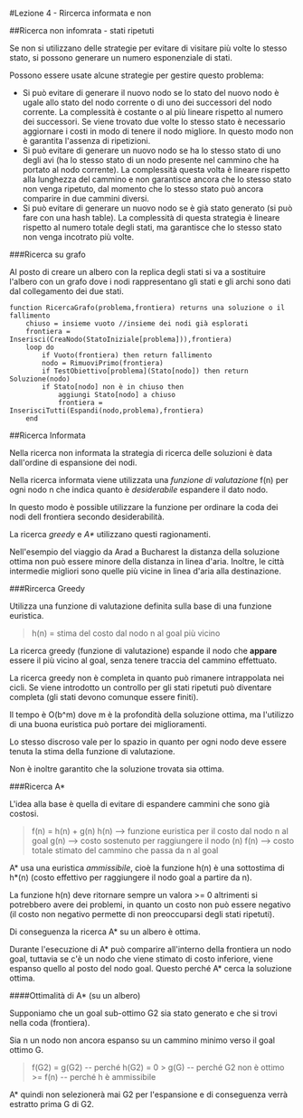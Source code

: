 #Lezione 4 - Rircerca informata e non

##Ricerca non infomrata - stati ripetuti

Se non si utilizzano delle strategie per evitare di visitare più volte lo stesso stato, si possono generare un numero esponenziale di stati.

Possono essere usate alcune strategie per gestire questo problema:

- Si può evitare di generare il nuovo nodo se lo stato del nuovo nodo è ugale allo stato del nodo corrente o di uno dei successori del nodo corrente. La complessità è costante o al più lineare rispetto al numero dei successori. Se viene trovato due volte lo stesso stato è necessario aggiornare i costi in modo di tenere il nodo migliore. In questo modo non è garantita l'assenza di ripetizioni.
- Si può evitare di generare un nuovo nodo se ha lo stesso stato di uno degli avi (ha lo stesso stato di un nodo presente nel cammino che ha portato al nodo corrente). La complessità questa volta è lineare rispetto alla lunghezza del cammino e non garantisce ancora che lo stesso stato non venga ripetuto, dal momento che lo stesso stato può ancora comparire in due cammini diversi.
- Si può evitare di generare un nuovo nodo se è già stato generato (si può fare con una hash table). La complessità di questa strategia è lineare rispetto al numero totale degli stati, ma garantisce che lo stesso stato non venga incotrato più volte.

###Ricerca su grafo

Al posto di creare un albero con la replica degli stati si va a sostituire l'albero con un grafo dove i nodi rappresentano gli stati e gli archi sono dati dal collegamento dei due stati.

```
function RicercaGrafo(problema,frontiera) returns una soluzione o il fallimento
	chiuso = insieme vuoto //insieme dei nodi già esplorati
	frontiera = Inserisci(CreaNodo(StatoIniziale[problema])),frontiera)
	loop do
		if Vuoto(frontiera) then return fallimento
		nodo = RimuoviPrimo(frontiera)
		if TestObiettivo[problema](Stato[nodo]) then return Soluzione(nodo)
		if Stato[nodo] non è in chiuso then
			aggiungi Stato[nodo] a chiuso
			frontiera = InserisciTutti(Espandi(nodo,problema),frontiera)
	end
```

##Ricerca Informata

Nella ricerca non informata la strategia di ricerca delle soluzioni è data dall'ordine di espansione dei nodi.

Nella ricerca informata viene utilizzata una _funzione di valutazione_ f(n) per ogni nodo n che indica quanto è _desiderabile_ espandere il dato nodo.

In questo modo è possible utilizzare la funzione per ordinare la coda dei nodi dell frontiera secondo desiderabilità.

La ricerca _greedy_ e _A*_ utilizzano questi ragionamenti.

Nell'esempio del viaggio da Arad a Bucharest la distanza della soluzione ottima non può essere minore della distanza in linea d'aria.
Inoltre, le città intermedie migliori sono quelle più vicine in linea d'aria alla destinazione.

###Rircerca Greedy

Utilizza una funzione di valutazione definita sulla base di una funzione euristica.

> h(n) = stima del costo dal nodo n al goal più vicino

La ricerca greedy (funzione di valutazione) espande il nodo che __appare__ essere il più vicino al goal, senza tenere traccia del cammino effettuato.

La ricerca greedy non è completa in quanto può rimanere intrappolata nei cicli. Se viene introdotto un controllo per gli stati ripetuti può diventare completa (gli stati devono comunque essere finiti).

Il tempo è O(b^m) dove m è la profondità della soluzione ottima, ma l'utilizzo di una buona euristica può portare dei miglioramenti.

Lo stesso discroso vale per lo spazio in quanto per ogni nodo deve essere tenuta la stima della funzione di valutazione.

Non è inoltre garantito che la soluzione trovata sia ottima.

###Ricerca A*

L'idea alla base è quella di evitare di espandere cammini che sono già costosi.

> f(n) = h(n) + g(n)
> h(n) --> funzione euristica per il costo dal nodo n al goal
> g(n) --> costo sostenuto per raggiungere il nodo (n)
> f(n) --> costo totale stimato del cammino che passa da n al goal

A* usa una euristica _ammissibile_, cioè la funzione h(n) è una sottostima di h*(n) (costo effettivo per raggiungere il nodo goal a partire da n).

La funzione h(n) deve ritornare sempre un valora >= 0 altrimenti si potrebbero avere dei problemi, in quanto un costo non può essere negativo (il costo non negativo permette di non preoccuparsi degli stati ripetuti).

Di conseguenza la ricerca A* su un albero è ottima.

Durante l'esecuzione di A* può comparire all'interno della frontiera un nodo goal, tuttavia se c'è un nodo che viene stimato di costo inferiore, viene espanso quello al posto del nodo goal.
Questo perché A* cerca la soluzione ottima.

####Ottimalità di A* (su un albero)

Supponiamo che un goal sub-ottimo G2 sia stato generato e che si trovi nella coda (frontiera).

Sia n un nodo non ancora espanso su un cammino minimo verso il goal ottimo G.

> f(G2)	= g(G2)	-- perché h(G2) = 0
> 		 	> g(G)		-- perché G2 non è ottimo
> 			>= f(n)	-- perché h è ammissibile

A* quindi non selezionerà mai G2 per l'espansione e di conseguenza verrà estratto prima G di G2.
































